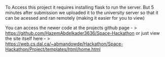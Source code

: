 To Access this project it requires installing flask to run the server. But 5 minutes after submission we uploaded it to the university server so that it can be
acessed and ran remotely (making it easier for you to view)

You can access the newer code at the projects github page - > https://github.com/HazemAbdelkader3636/Space-Hackathon
or just view the site itself here - > https://web.cs.dal.ca/~abmandowde/Hackathon/Space-Hackathon/Project/templates/html/home.html
